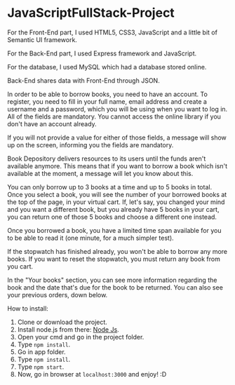 # JavaScriptFullStack-Project

For the Front-End part, I used HTML5, CSS3, JavaScript and a little bit of Semantic UI framework. 

For the Back-End part, I used Express framework and JavaScript. 

For the database, I used MySQL which had a database stored online. 

Back-End shares data with Front-End through JSON. 

In order to be able to borrow books, you need to have an account. To register, you need to fill in your full name, email address and create
a username and a password, which you will be using when you want to log in. All of the fields are mandatory. You cannot access the online
library if you don't have an account already. 

If you will not provide a value for either of those fields, a message will show up on the screen, informing you the fields are mandatory. 

Book Depository delivers resources to its users until the funds aren't available anymore. This means that if you want to borrow a book
which isn't available at the moment, a message will let you know about this. 

You can only borrow up to 3 books at a time and up to 5 books in total. Once you select a book, you will see the number of your borrowed 
books at the top of the page, in your virtual cart. If, let's say, you changed your mind and you want a different book, but you already 
have 5 books in your cart, you can return one of those 5 books and choose a different one instead. 

Once you borrowed a book, you have a limited time span available for you to be able to read it (one minute, for a much simpler test). 

If the stopwatch has finished already, you won't be able to borrow any more books. If you want to reset the stopwatch, you must return any
book from you cart. 

In the "Your books" section, you can see more information regarding the book and the date that's due for the book to be returned. You can
also see your previous orders, down below. 

How to install:

1. Clone or download the project.
1. Install node.js from there: [Node Js](https://nodejs.org/en/).
2. Open your cmd and go in the project folder.
3. Type ``npm install``.
4. Go in app folder.
5. Type ``npm install``.
6. Type ``npm start``.
7. Now, go in browser at ``localhost:3000`` and enjoy! :D
